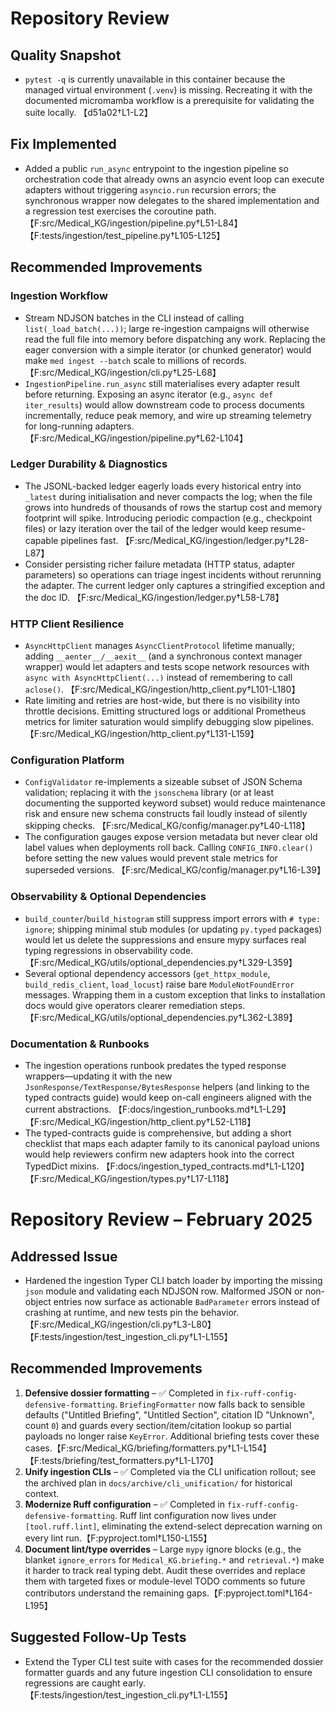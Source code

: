 # Repository Review

## Quality Snapshot
- `pytest -q` is currently unavailable in this container because the managed virtual environment (`.venv`) is missing. Recreating it with the documented micromamba workflow is a prerequisite for validating the suite locally. 【d51a02†L1-L2】

## Fix Implemented
- Added a public `run_async` entrypoint to the ingestion pipeline so orchestration code that already owns an asyncio event loop can execute adapters without triggering `asyncio.run` recursion errors; the synchronous wrapper now delegates to the shared implementation and a regression test exercises the coroutine path. 【F:src/Medical_KG/ingestion/pipeline.py†L51-L84】【F:tests/ingestion/test_pipeline.py†L105-L125】

## Recommended Improvements

### Ingestion Workflow
- Stream NDJSON batches in the CLI instead of calling `list(_load_batch(...))`; large re-ingestion campaigns will otherwise read the full file into memory before dispatching any work. Replacing the eager conversion with a simple iterator (or chunked generator) would make `med ingest --batch` scale to millions of records. 【F:src/Medical_KG/ingestion/cli.py†L25-L68】
- `IngestionPipeline.run_async` still materialises every adapter result before returning. Exposing an async iterator (e.g., `async def iter_results`) would allow downstream code to process documents incrementally, reduce peak memory, and wire up streaming telemetry for long-running adapters. 【F:src/Medical_KG/ingestion/pipeline.py†L62-L104】

### Ledger Durability & Diagnostics
- The JSONL-backed ledger eagerly loads every historical entry into `_latest` during initialisation and never compacts the log; when the file grows into hundreds of thousands of rows the startup cost and memory footprint will spike. Introducing periodic compaction (e.g., checkpoint files) or lazy iteration over the tail of the ledger would keep resume-capable pipelines fast. 【F:src/Medical_KG/ingestion/ledger.py†L28-L87】
- Consider persisting richer failure metadata (HTTP status, adapter parameters) so operations can triage ingest incidents without rerunning the adapter. The current ledger only captures a stringified exception and the doc ID. 【F:src/Medical_KG/ingestion/ledger.py†L58-L78】

### HTTP Client Resilience
- `AsyncHttpClient` manages `AsyncClientProtocol` lifetime manually; adding `__aenter__/__aexit__` (and a synchronous context manager wrapper) would let adapters and tests scope network resources with `async with AsyncHttpClient(...)` instead of remembering to call `aclose()`. 【F:src/Medical_KG/ingestion/http_client.py†L101-L180】
- Rate limiting and retries are host-wide, but there is no visibility into throttle decisions. Emitting structured logs or additional Prometheus metrics for limiter saturation would simplify debugging slow pipelines. 【F:src/Medical_KG/ingestion/http_client.py†L131-L159】

### Configuration Platform
- `ConfigValidator` re-implements a sizeable subset of JSON Schema validation; replacing it with the `jsonschema` library (or at least documenting the supported keyword subset) would reduce maintenance risk and ensure new schema constructs fail loudly instead of silently skipping checks. 【F:src/Medical_KG/config/manager.py†L40-L118】
- The configuration gauges expose version metadata but never clear old label values when deployments roll back. Calling `CONFIG_INFO.clear()` before setting the new values would prevent stale metrics for superseded versions. 【F:src/Medical_KG/config/manager.py†L16-L39】

### Observability & Optional Dependencies
- `build_counter`/`build_histogram` still suppress import errors with `# type: ignore`; shipping minimal stub modules (or updating `py.typed` packages) would let us delete the suppressions and ensure mypy surfaces real typing regressions in observability code. 【F:src/Medical_KG/utils/optional_dependencies.py†L329-L359】
- Several optional dependency accessors (`get_httpx_module`, `build_redis_client`, `load_locust`) raise bare `ModuleNotFoundError` messages. Wrapping them in a custom exception that links to installation docs would give operators clearer remediation steps. 【F:src/Medical_KG/utils/optional_dependencies.py†L362-L389】

### Documentation & Runbooks
- The ingestion operations runbook predates the typed response wrappers—updating it with the new `JsonResponse/TextResponse/BytesResponse` helpers (and linking to the typed contracts guide) would keep on-call engineers aligned with the current abstractions. 【F:docs/ingestion_runbooks.md†L1-L29】【F:src/Medical_KG/ingestion/http_client.py†L52-L118】
- The typed-contracts guide is comprehensive, but adding a short checklist that maps each adapter family to its canonical payload unions would help reviewers confirm new adapters hook into the correct TypedDict mixins. 【F:docs/ingestion_typed_contracts.md†L1-L120】【F:src/Medical_KG/ingestion/types.py†L17-L118】
# Repository Review – February 2025

## Addressed Issue
- Hardened the ingestion Typer CLI batch loader by importing the missing `json` module and validating each NDJSON row. Malformed JSON or non-object entries now surface as actionable `BadParameter` errors instead of crashing at runtime, and new tests pin the behavior.【F:src/Medical_KG/ingestion/cli.py†L3-L80】【F:tests/ingestion/test_ingestion_cli.py†L1-L155】

## Recommended Improvements
1. **Defensive dossier formatting** – ✅ Completed in `fix-ruff-config-defensive-formatting`. `BriefingFormatter` now falls back to sensible defaults ("Untitled Briefing", "Untitled Section", citation ID "Unknown", count `0`) and guards every section/item/citation lookup so partial payloads no longer raise `KeyError`. Additional briefing tests cover these cases.【F:src/Medical_KG/briefing/formatters.py†L1-L154】【F:tests/briefing/test_formatters.py†L1-L170】
2. **Unify ingestion CLIs** – ✅ Completed via the CLI unification rollout; see the archived plan in `docs/archive/cli_unification/` for historical context.
3. **Modernize Ruff configuration** – ✅ Completed in `fix-ruff-config-defensive-formatting`. Ruff lint configuration now lives under `[tool.ruff.lint]`, eliminating the extend-select deprecation warning on every lint run.【F:pyproject.toml†L150-L155】
4. **Document lint/type overrides** – Large `mypy` ignore blocks (e.g., the blanket `ignore_errors` for `Medical_KG.briefing.*` and `retrieval.*`) make it harder to track real typing debt. Audit these overrides and replace them with targeted fixes or module-level TODO comments so future contributors understand the remaining gaps.【F:pyproject.toml†L164-L195】

## Suggested Follow-Up Tests
- Extend the Typer CLI test suite with cases for the recommended dossier formatter guards and any future ingestion CLI consolidation to ensure regressions are caught early.【F:tests/ingestion/test_ingestion_cli.py†L1-L155】
